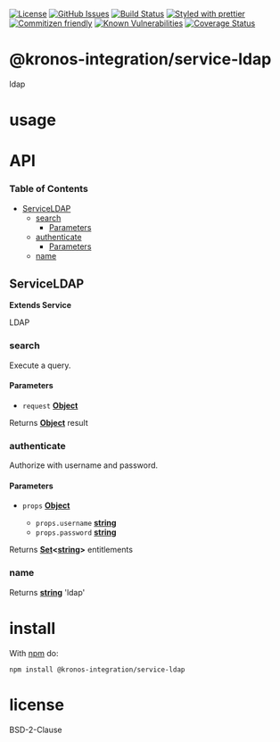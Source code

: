 [![License](https://img.shields.io/badge/License-BSD%203--Clause-blue.svg)](https://spdx.org/licenses/0BSD.html)
[![GitHub Issues](https://img.shields.io/github/issues/Kronos-Integration/service-ldap.svg?style=flat-square)](https://github.com/Kronos-Integration/service-ldap/issues)
[![Build Status](https://img.shields.io/endpoint.svg?url=https%3A%2F%2Factions-badge.atrox.dev%2FKronos-Integration%2Fservice-ldap%2Fbadge\&style=flat)](https://actions-badge.atrox.dev/Kronos-Integration/service-ldap/goto)
[![Styled with prettier](https://img.shields.io/badge/styled_with-prettier-ff69b4.svg)](https://github.com/prettier/prettier)
[![Commitizen friendly](https://img.shields.io/badge/commitizen-friendly-brightgreen.svg)](http://commitizen.github.io/cz-cli/)
[![Known Vulnerabilities](https://snyk.io/test/github/Kronos-Integration/service-ldap/badge.svg)](https://snyk.io/test/github/Kronos-Integration/service-ldap)
[![Coverage Status](https://coveralls.io/repos/Kronos-Integration/service-ldap/badge.svg)](https://coveralls.io/github/Kronos-Integration/service-ldap)

# @kronos-integration/service-ldap

ldap

# usage

# API

<!-- Generated by documentation.js. Update this documentation by updating the source code. -->

### Table of Contents

*   [ServiceLDAP](#serviceldap)
    *   [search](#search)
        *   [Parameters](#parameters)
    *   [authenticate](#authenticate)
        *   [Parameters](#parameters-1)
    *   [name](#name)

## ServiceLDAP

**Extends Service**

LDAP

### search

Execute a query.

#### Parameters

*   `request` **[Object](https://developer.mozilla.org/docs/Web/JavaScript/Reference/Global_Objects/Object)**&#x20;

Returns **[Object](https://developer.mozilla.org/docs/Web/JavaScript/Reference/Global_Objects/Object)** result

### authenticate

Authorize with username and password.

#### Parameters

*   `props` **[Object](https://developer.mozilla.org/docs/Web/JavaScript/Reference/Global_Objects/Object)**&#x20;

    *   `props.username` **[string](https://developer.mozilla.org/docs/Web/JavaScript/Reference/Global_Objects/String)**&#x20;
    *   `props.password` **[string](https://developer.mozilla.org/docs/Web/JavaScript/Reference/Global_Objects/String)**&#x20;

Returns **[Set](https://developer.mozilla.org/docs/Web/JavaScript/Reference/Global_Objects/Set)<[string](https://developer.mozilla.org/docs/Web/JavaScript/Reference/Global_Objects/String)>** entitlements

### name

Returns **[string](https://developer.mozilla.org/docs/Web/JavaScript/Reference/Global_Objects/String)** 'ldap'

# install

With [npm](http://npmjs.org) do:

```shell
npm install @kronos-integration/service-ldap
```

# license

BSD-2-Clause
